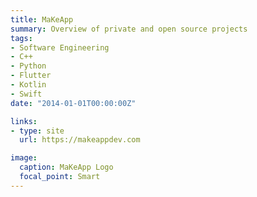 ```yaml
---
title: MaKeApp
summary: Overview of private and open source projects
tags:
- Software Engineering
- C++
- Python
- Flutter
- Kotlin
- Swift
date: "2014-01-01T00:00:00Z"

links:
- type: site
  url: https://makeappdev.com

image:
  caption: MaKeApp Logo
  focal_point: Smart
---
```

